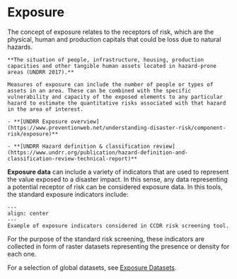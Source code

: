 # Exposure

The concept of exposure relates to the receptors of risk, which are the physical, human and production capitals that could be loss due to natural hazards.

```{seealso}
**The situation of people, infrastructure, housing, production capacities and other tangible human assets located in hazard-prone areas (UNDRR 2017).**

Measures of exposure can include the number of people or types of assets in an area. These can be combined with the specific vulnerability and capacity of the exposed elements to any particular hazard to estimate the quantitative risks associated with that hazard in the area of interest.

- **[UNDRR Exposure overview](https://www.preventionweb.net/understanding-disaster-risk/component-risk/exposure)**

- **[UNDRR Hazard definition & classification review](https://www.undrr.org/publication/hazard-definition-and-classification-review-technical-report)**
```

**Exposure data** can include a variety of indicators that are used to represent the value exposed to a disaster impact. In this sense, any data representing a potential receptor of risk can be considered exposure data.
In this tools, the standard exposure indicators include:

```{figure} images/exp.png
---
align: center
---
Example of exposure indicators considered in CCDR risk screening tool.
```

For the purpose of the standard risk screening, these indicators are collected in form of raster datasets representing the presence or density for each one.

For a selection of global datasets, see [Exposure Datasets](global-exposure.md).